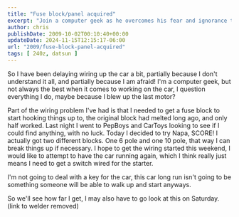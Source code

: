 ```yaml
---
title: "Fuse block/panel acquired"
excerpt: "Join a computer geek as he overcomes his fear and ignorance to wire up his car himself - featuring a trip to Napa and upcoming plans."
author: chris
publishDate: 2009-10-02T00:10:40+00:00
updateDate: 2024-11-15T12:15:17-06:00
url: "2009/fuse-block-panel-acquired"
tags: [ 240z, datsun ]
---
```


So I have been delaying wiring up the car a bit, partially because I don't understand it all, and partially because I am afraid! I'm a computer geek, but not always the best when it comes to working on the car, I question everything I do, maybe because I blew up the last motor?

Part of the wiring problem I've had is that I needed to get a fuse block to start hooking things up to, the original block had melted long ago, and only half worked. Last night I went to PepBoys and CarToys looking to see if I could find anything, with no luck. Today I decided to try Napa, SCORE! I actually got two different blocks. One 6 pole and one 10 pole, that way I can break things up if necessary. I hope to get the wiring started this weekend, I would like to attempt to have the car running again, which I think really just means I need to get a switch wired for the starter.

I'm not going to deal with a key for the car, this car long run isn't going to be something someone will be able to walk up and start anyways.

So we'll see how far I get, I may also have to go look at this on Saturday. (link to welder removed)

